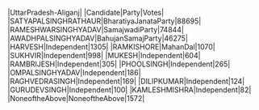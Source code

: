  
|UttarPradesh-Aliganj|
|Candidate|Party|Votes|
|SATYAPALSINGHRATHAUR|BharatiyaJanataParty|88695|
|RAMESHWARSINGHYADAV|SamajwadiParty|74844|
|AWADHPALSINGHYADAV|BahujanSamajParty|46275|
|HARVESH|Independent|1305|
|RAMKISHORE|MahanDal|1070|
|SUKHVIR|Independent|998|
|MUKESH|Independent|604|
|RAMBRIJESH|Independent|305|
|PHOOLSINGH|Independent|265|
|OMPALSINGHYADAV|Independent|186|
|RAGHVEDRASINGH|Independent|169|
|DILIPKUMAR|Independent|124|
|GURUDEVSINGH|Independent|100|
|KAMLESHMISHRA|Independent|82|
|NoneoftheAbove|NoneoftheAbove|1572|
